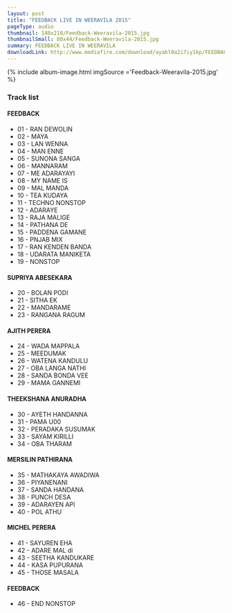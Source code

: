 ```yaml
---
layout: post
title: "FEEDBACK LIVE IN WEERAVILA 2015"
pageType: audio
thumbnail: 140x210/Feedback-Weeravila-2015.jpg
thumbnailSmall: 80x44/Feedback-Weeravila-2015.jpg
summary: FEEDBACK LIVE IN WEERAVILA 
downloadLink: http://www.mediafire.com/download/ayabl0a2i7iy1kp/FEEDBACK+LIVE+IN+WEERAVILA+2015.rar
---
```


<div class="ab-player" data-boourl="https://audioboom.com/publishing/playlist/v3?autoplay=false&boo_content_type=playlist&data_for_content_type=1275901&image_option=small&link_color=%2358d1eb&player_theme=light&show_title=true&src=https%3A%2F%2Fapi.audioboom.com%2Fplaylists%2F1275901-feedback-live-in-weeravila-2015" data-boowidth="100%" data-maxheight="285" data-iframestyle="background-color:transparent; display:block; min-width:300px; max-width:700px;" style="background-color:transparent;"></div><script type="text/javascript">(function() { var po = document.createElement("script"); po.type = "text/javascript"; po.async = true; po.src = "https://d15mj6e6qmt1na.cloudfront.net/cdn/embed.js"; var s = document.getElementsByTagName("script")[0]; s.parentNode.insertBefore(po, s); })();</script>

{% include album-image.html imgSource ='Feedback-Weeravila-2015.jpg' %}

### Track list 

#### FEEDBACK

-  01 - RAN DEWOLIN 
-  02 - MAYA  
-  03 - LAN WENNA  
-  04 - MAN ENNE  
-  05 - SUNONA SANGA 
-  06 - MANNARAM  
-  07 - ME ADARAYAYI  
-  08 - MY NAME IS  
-  09 - MAL MANDA  
-  10 - TEA KUDAYA 
-  11 - TECHNO NONSTOP
-  12 - ADARAYE 
-  13 - RAJA MALIGE  
-  14 - PATHANA DE  
-  15 - PADDENA GAMANE  
-  16 - PNJAB MIX  
-  17 - RAN KENDEN BANDA  
-  18 - UDARATA MANIKETA 
-  19 - NONSTOP

####  SUPRIYA ABESEKARA

-  20 - BOLAN PODI  
-  21 - SITHA EK  
-  22 - MANDARAME 
-  23 - RANGANA RAGUM 

####  AJITH PERERA

-  24 - WADA MAPPALA 
-  25 - MEEDUMAK 
-  26 - WATENA KANDULU 
-  27 - OBA LANGA NATHI 
-  28 - SANDA BONDA VEE 
-  29 - MAMA GANNEMI  

####  THEEKSHANA ANURADHA

-  30 - AYETH HANDANNA
-  31 - PAMA U00 
-  32 - PERADAKA SUSUMAK 
-  33 - SAYAM KIRILLI 
-  34 - OBA THARAM 

####  MERSILIN PATHIRANA

-  35 - MATHAKAYA AWADIWA  
-  36 - PIYANENANI 
-  37 - SANDA HANDANA  
-  38 - PUNCH DESA 
-  39 - ADARAYEN API  
-  40 - POL ATHU 

#### MICHEL PERERA

-  41 - SAYUREN EHA  
-  42 - ADARE MAL di
-  43 - SEETHA KANDUKARE 
-  44 - KASA PUPURANA 
-  45 - THOSE MASALA

####  FEEDBACK

-  46 - END NONSTOP 


